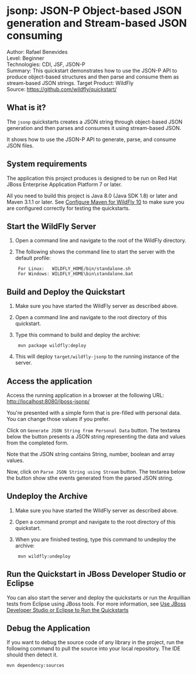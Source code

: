 jsonp: JSON-P Object-based JSON generation and Stream-based JSON consuming
======================================================
Author: Rafael Benevides  
Level: Beginner  
Technologies: CDI, JSF, JSON-P  
Summary: This quickstart demonstrates how to use the JSON-P API to produce object-based structures and then parse and consume them as stream-based JSON strings.
Target Product: WildFly  
Source: <https://github.com/wildfly/quickstart/>  


What is it?
-----------

The `jsonp` quickstarts creates a JSON string through object-based JSON generation and then parses and consumes it using stream-based JSON.

It shows how to use the JSON-P API to generate, parse, and consume JSON files. 


System requirements
-------------------
The application this project produces is designed to be run on Red Hat JBoss Enterprise Application Platform 7 or later. 

All you need to build this project is Java 8.0 (Java SDK 1.8) or later and Maven 3.1.1 or later. See [Configure Maven for WildFly 10](https://github.com/jboss-developer/jboss-developer-shared-resources/blob/master/guides/CONFIGURE_MAVEN_JBOSS_EAP7.md#configure-maven-to-build-and-deploy-the-quickstarts) to make sure you are configured correctly for testing the quickstarts.


Start the WildFly Server
-------------------------

1. Open a command line and navigate to the root of the  WildFly directory.
2. The following shows the command line to start the server with the default profile:

        For Linux:   WILDFLY_HOME/bin/standalone.sh
        For Windows: WILDFLY_HOME\bin\standalone.bat


Build and Deploy the Quickstart
-------------------------


1. Make sure you have started the WildFly server as described above.
2. Open a command line and navigate to the root directory of this quickstart.
3. Type this command to build and deploy the archive:

        mvn package wildfly:deploy
4. This will deploy `target/wildfly-jsonp` to the running instance of the server.
 

Access the application
---------------------

Access the running application in a browser at the following URL:  <http://localhost:8080/jboss-jsonp/>

You're presented with a simple form that is pre-filled with personal data. You can change those values if you prefer. 

Click on `Generate JSON String from Personal Data` button. The textarea below the button presents a JSON string representing the data and values from the completed form.

Note that the JSON string contains String, number, boolean and array values.

Now, click on `Parse JSON String using Stream` button. The textarea below the button show sthe events generated from the parsed JSON string.


Undeploy the Archive
--------------------

<!--Contributor: For example: -->

1. Make sure you have started the WildFly server as described above.
2. Open a command prompt and navigate to the root directory of this quickstart.
3. When you are finished testing, type this command to undeploy the archive:

        mvn wildfly:undeploy


Run the Quickstart in JBoss Developer Studio or Eclipse
-------------------------------------


You can also start the server and deploy the quickstarts or run the Arquillian tests from Eclipse using JBoss tools. For more information, see [Use JBoss Developer Studio or Eclipse to Run the Quickstarts](https://github.com/jboss-developer/jboss-developer-shared-resources/blob/master/guides/USE_JBDS.md#use-jboss-developer-studio-or-eclipse-to-run-the-quickstarts) 


Debug the Application
------------------------------------

If you want to debug the source code of any library in the project, run the following command to pull the source into your local repository. The IDE should then detect it.

    mvn dependency:sources
   

<!-- Build and Deploy the Quickstart to OpenShift - Coming soon! -->

